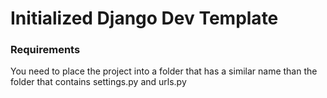 # Initialized Django Dev Template

### Requirements

You need to place the project into a folder that has a similar name than the folder that contains settings.py and urls.py